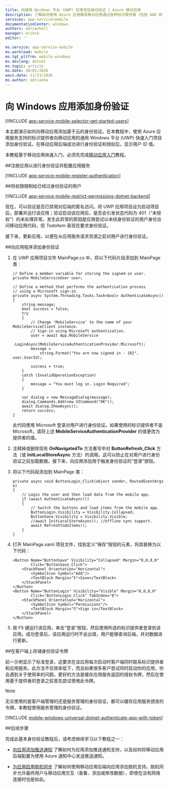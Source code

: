 ```yaml
---
title: 向通用 Windows 平台 (UWP) 应用添加身份验证 | Azure 移动应用
description: 了解如何使用 Azure 应用服务移动应用通过各种标识提供者（包括 AAD 和 Microsoft）对通用 Windows 平台 (UWP) 应用的用户进行身份验证。
services: app-service\mobile
documentationCenter: windows
authors: adrianhall
manager: erikre
editor: ''

ms.service: app-service-mobile
ms.workload: mobile
ms.tgt_pltfrm: mobile-windows
ms.devlang: dotnet
ms.topic: article
ms.date: 10/01/2016
wacn.date: 11/21/2016
ms.author: adrianha
---
```


# 向 Windows 应用添加身份验证

[!INCLUDE [app-service-mobile-selector-get-started-users](../../includes/app-service-mobile-selector-get-started-users.md)]

本主题演示如何向移动应用添加基于云的身份验证。在本教程中，使用 Azure 应用服务支持的标识提供者向移动应用的通用 Windows 平台 (UWP) 快速入门项目添加身份验证。在移动应用后端成功进行身份验证和授权后，显示用户 ID 值。

本教程基于移动应用快速入门。必须先完成[移动应用入门](./app-service-mobile-windows-store-dotnet-get-started.md)教程。

##<a name="register"></a>注册应用以进行身份验证并配置应用服务

[!INCLUDE [app-service-mobile-register-authentication](../../includes/app-service-mobile-register-authentication.md)]

##<a name="permissions"></a>将权限限制给已经过身份验证的用户

[!INCLUDE [app-service-mobile-restrict-permissions-dotnet-backend](../../includes/app-service-mobile-restrict-permissions-dotnet-backend.md)]

现在，可以验证是否已禁用对后端的匿名访问。将 UWP 应用项目设为启动项目后，部署并运行该应用；验证启动该应用后，是否会引发状态代码为 401（“未授权”）的未处理异常。发生此异常的原因是应用尝试以未经身份验证的用户身份访问移动应用代码，但 *TodoItem* 表现在要求身份验证。

接下来，更新应用，以便在从应用服务请求资源之前对用户进行身份验证。

##<a name="add-authentication"></a>向应用程序添加身份验证

1. 在 UWP 应用项目文件 MainPage.cs 中，将以下代码片段添加到 MainPage 类：

    ```
    // Define a member variable for storing the signed-in user. 
    private MobileServiceUser user;

    // Define a method that performs the authentication process
    // using a Microsoft sign-in. 
    private async System.Threading.Tasks.Task<bool> AuthenticateAsync()
    {
        string message;
        bool success = false;
        try
        {
            // Change 'MobileService' to the name of your MobileServiceClient instance.
            // Sign-in using Microsoft authentication.
            user = await App.MobileService
                .LoginAsync(MobileServiceAuthenticationProvider.Microsoft);
            message =
                string.Format("You are now signed in - {0}", user.UserId);

            success = true;
        }
        catch (InvalidOperationException)
        {
            message = "You must log in. Login Required";
        }

        var dialog = new MessageDialog(message);
        dialog.Commands.Add(new UICommand("OK"));
        await dialog.ShowAsync();
        return success;
    }
    ```

    此代码使用 Microsoft 登录对用户进行身份验证。如果使用的标识提供者不是 Microsoft，请将上述 **MobileServiceAuthenticationProvider** 的值更改为提供者的值。

3. 注释掉或删除现有 **OnNavigatedTo** 方法重写中对 **ButtonRefresh\_Click** 方法（或 **InitLocalStoreAsync** 方法）的调用。这可以防止在对用户进行身份验证之前加载数据。接下来，向应用添加用于触发身份验证的“登录”按钮。

4. 将以下代码段添加到 MainPage 类：

    ```
    private async void ButtonLogin_Click(object sender, RoutedEventArgs e)
    {
        // Login the user and then load data from the mobile app.
        if (await AuthenticateAsync())
        {
            // Switch the buttons and load items from the mobile app.
            ButtonLogin.Visibility = Visibility.Collapsed;
            ButtonSave.Visibility = Visibility.Visible;
            //await InitLocalStoreAsync(); //offline sync support.
            await RefreshTodoItems();
        }
    }
    ```

5. 打开 MainPage.xaml 项目文件，找到定义“保存”按钮的元素，将其替换为以下代码：

    ```
    <Button Name="ButtonSave" Visibility="Collapsed" Margin="0,8,8,0" 
            Click="ButtonSave_Click">
        <StackPanel Orientation="Horizontal">
            <SymbolIcon Symbol="Add"/>
            <TextBlock Margin="5">Save</TextBlock>
        </StackPanel>
    </Button>
    <Button Name="ButtonLogin" Visibility="Visible" Margin="0,8,8,0" 
            Click="ButtonLogin_Click" TabIndex="0">
        <StackPanel Orientation="Horizontal">
            <SymbolIcon Symbol="Permissions"/>
            <TextBlock Margin="5">Sign in</TextBlock> 
        </StackPanel>
    </Button>
    ```

9. 按 F5 键运行该应用，单击“登录”按钮，然后使用所选的标识提供者登录到该应用。成功登录后，该应用运行时不会出错，用户能够查询后端，并对数据进行更新。

##<a name="tokens"></a>在客户端上存储身份验证令牌

前一示例显示了标准登录，这要求在该应用每次启动时客户端同时联系标识提供者和应用服务。此方法不仅效率低下，而且如果很多客户尝试同时启动你的应用，你会遇到关于使用率的问题。更好的方法是缓存应用服务返回的授权令牌，然后在使用基于提供者的登录之前首先尝试使用此令牌。

>[!NOTE]
>无论使用的是客户端管理的还是服务管理的身份验证，都可以缓存应用服务颁发的令牌。本教程使用服务管理的身份验证。

[!INCLUDE [mobile-windows-universal-dotnet-authenticate-app-with-token](../../includes/mobile-windows-universal-dotnet-authenticate-app-with-token.md)]

##后续步骤

完成此基本身份验证教程后，请考虑继续学习以下教程之一：

+ [向应用添加推送通知](./app-service-mobile-windows-store-dotnet-get-started-push.md) 
  了解如何为应用添加推送通知支持，以及如何将移动应用后端配置为使用 Azure 通知中心发送推送通知。

+ [为应用启用脱机同步](./app-service-mobile-windows-store-dotnet-get-started-offline-data.md) 
  了解如何使用移动应用后端向应用添加脱机支持。脱机同步允许最终用户与移动应用交互（查看、添加或修改数据），即使在没有网络连接时也是如此。

<!-- URLs. -->
[Get started with your mobile app]: ./app-service-mobile-windows-store-dotnet-get-started.md

<!---HONumber=Mooncake_0919_2016-->